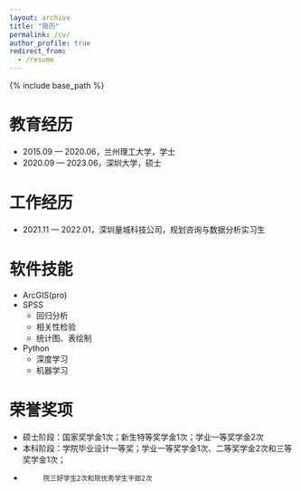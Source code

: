 ```yaml
---
layout: archive
title: "简历"
permalink: /cv/
author_profile: true
redirect_from:
  - /resume
---
```


{% include base_path %}

教育经历
======
* 2015.09 — 2020.06，兰州理工大学，学士
* 2020.09 — 2023.06，深圳大学，硕士

工作经历
======
* 2021.11 — 2022.01，深圳量城科技公司，规划咨询与数据分析实习生

软件技能
======
* ArcGIS(pro)
* SPSS
  * 回归分析
  * 相关性检验
  * 统计图、表绘制
* Python
  * 深度学习
  * 机器学习

荣誉奖项
======
* 硕士阶段：国家奖学金1次；新生特等奖学金1次；学业一等奖学金2次
* 本科阶段：学院毕业设计一等奖；学业一等奖学金1次、二等奖学金2次和三等奖学金1次；
*          院三好学生2次和院优秀学生干部2次

